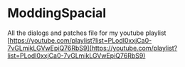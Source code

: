 # ModdingSpacial

All the dialogs and patches file for my youtube playlist [https://youtube.com/playlist?list=PLodI0xxjCa0-7vGLmikLGVwEpiQ76RbS9](https://youtube.com/playlist?list=PLodI0xxjCa0-7vGLmikLGVwEpiQ76RbS9)
